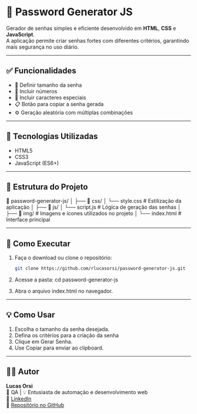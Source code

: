 # 🔐 Password Generator JS

Gerador de senhas simples e eficiente desenvolvido em **HTML**, **CSS** e **JavaScript**.  
A aplicação permite criar senhas fortes com diferentes critérios, garantindo mais segurança no uso diário.

---

## ✅ Funcionalidades

- 🔢 Definir tamanho da senha  
- 🔁 Incluir números  
- 🔣 Incluir caracteres especiais  
- 📋 Botão para copiar a senha gerada  
- ⚙️ Geração aleatória com múltiplas combinações

---

## 🧠 Tecnologias Utilizadas

- HTML5  
- CSS3  
- JavaScript (ES6+)

---

## 📂 Estrutura do Projeto

📁 password-generator-js/
│
├── 📁 css/
│   └── style.css      # Estilização da aplicação
│
├── 📁 js/
│   └── script.js      # Lógica de geração das senhas
│
├── 📁 img/             # Imagens e ícones utilizados no projeto
│
└── index.html          # Interface principal

---

## 🚀 Como Executar

1. Faça o download ou clone o repositório:
   ```bash
   git clone https://github.com/rlucasorsi/password-generator-js.git

2. Acesse a pasta:
    cd password-generator-js

3. Abra o arquivo index.html no navegador.

---

## 💡 Como Usar

1. Escolha o tamanho da senha desejada.
2. Defina os critérios para a criação da senha
3. Clique em Gerar Senha.
4. Use Copiar para enviar ao clipboard.

---

## 🧑‍💻 Autor

**Lucas Orsi**  
💼 QA | 💡 Entusiasta de automação e desenvolvimento web  
🔗 [LinkedIn](https://www.linkedin.com/in/lucas-orsi-43070a176/)  
📂 [Repositório no GitHub](https://github.com/rlucasorsi/password-generator-js)